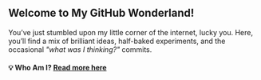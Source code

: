 ## Welcome to My GitHub Wonderland! 

You’ve just stumbled upon my little corner of the internet, lucky you.
Here, you’ll find a mix of brilliant ideas, half-baked experiments, and the occasional *"what was I thinking?"* commits.  

#### 💡 Who Am I? **[Read more here](https://github.com/DolapoSalim/DolapoSalim/blob/main/more-details.md)** 
